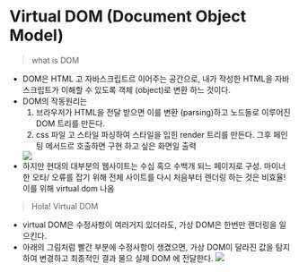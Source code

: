 # Virtual DOM (Document Object Model)

> what is DOM
  - DOM은 HTML 고 자바스크립트르 이어주는 공간으로, 내가 작성한 HTML을 자바스크립트가 이해할 수 있도록 객체 (object)로 변환 하느 것이다. 
  - DOM의 작동원리는 
    1) 브라우저가 HTML을 전달 받으면 이를 변환 (parsing)하고 노드들로 이루어진 DOM 트리를 만든다. 
    2) css 파일 고 스타일 파싱하여 스타일을 입힌 render 트리를 만든다.  그후 페인팅 메서드르 호출하면 구현 하고 싶은 화면일 출력
      <img src ="https://user-images.githubusercontent.com/78121571/125720766-804deafe-93e0-4c57-a870-998cd6bbbf90.png">
  - 하지만 현대의 대부분의 웹사이트는 수십 혹으 수백개 되느 페이지로 구성. 마이너한 오타/ 오류를 잡기 위해 전체 사이트를 다시 처음부터 렌더링 하는 것은 비효율! 이를 위해 virtual dom 나옴
 
 > Hola! Virtual DOM
  - virtual DOM은 수정사항이 여러거지 있더라도, 가상 DOM은 한번만 랜더링을 일으킨다.
  - 아래의 그림처럼 빨간 부분에 수정사항이 생겼으면, 가상 DOM이 달라진 값을 탐지하여 변경하고 최종적인 결과 물으 실제 DOM 에 전달한다. 
    <img src ="https://user-images.githubusercontent.com/78121571/125721511-6e17caa4-f56c-4595-a393-d6af68fbd88a.png">
